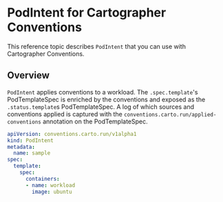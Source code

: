 # PodIntent for Cartographer Conventions

This reference topic describes `PodIntent` that you can use with Cartographer Conventions.

## Overview

`PodIntent` applies conventions to a workload. The `.spec.template`'s PodTemplateSpec is enriched by the conventions and exposed as the `.status.template`s PodTemplateSpec. A log of which sources and conventions applied is captured with the `conventions.carto.run/applied-conventions` annotation on the PodTemplateSpec.

```yaml
apiVersion: conventions.carto.run/v1alpha1
kind: PodIntent
metadata:
  name: sample
spec:
  template:
    spec:
      containers:
      - name: workload
        image: ubuntu
```
